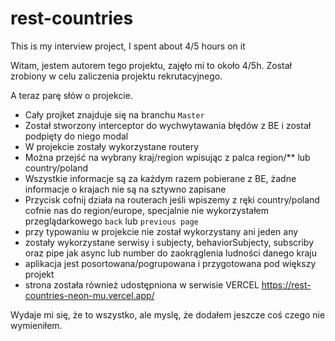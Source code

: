 # rest-countries

This is my interview project, I spent about 4/5 hours on it

Witam, jestem autorem tego projektu, zajęło mi to około 4/5h. Został zrobiony w celu zaliczenia projektu rekrutacyjnego.

A teraz parę słów o projekcie.

- Cały projket znajduje się na branchu `Master`
- Został stworzony interceptor do wychwytawania błędów z BE i został podpięty do niego modal
- W projekcie zostały wykorzystane routery
- Można przejść na wybrany kraj/region wpisując z palca region/** lub country/poland
- Wszystkie informacje są za każdym razem pobierane z BE, żadne informacje o krajach nie są na sztywno zapisane
- Przycisk cofnij działa na routerach jeśli wpiszemy z ręki country/poland cofnie nas do region/europe, specjalnie nie
  wykorzystałem przeglądarkowego `back` lub `previous page`
- przy typowaniu w projekcie nie został wykorzystany ani jeden any
- zostały wykorzystane serwisy i subjecty, behaviorSubjecty, subscriby oraz pipe jak async lub number do zaokrąglenia
  ludności danego kraju
- aplikacja jest posortowana/pogrupowana i przygotowana pod większy projekt
- strona została również udostępniona w serwisie VERCEL https://rest-countries-neon-mu.vercel.app/

Wydaje mi się, że to wszystko, ale myslę, że dodałem jeszcze coś czego nie wymieniłem. 
